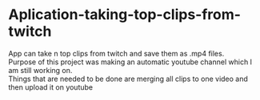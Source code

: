 # Aplication-taking-top-clips-from-twitch
App can take n top clips from twitch and save them as .mp4 files.<br>
Purpose of this project was making an automatic youtube channel which I am still working on.<br>
Things that are needed to be done are merging all clips to one video and then upload it on youtube
